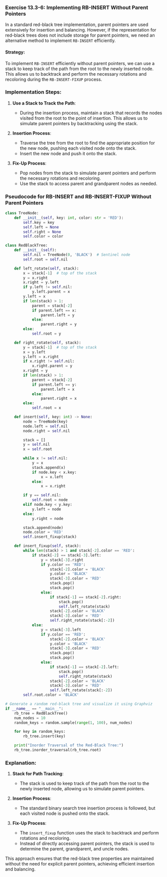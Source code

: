 ### Exercise 13.3-6: Implementing RB-INSERT Without Parent Pointers

In a standard red-black tree implementation, parent pointers are used extensively for insertion and balancing. However, if the representation for red-black trees does not include storage for parent pointers, we need an alternative method to implement `RB-INSERT` efficiently.

#### Strategy:

To implement `RB-INSERT` efficiently without parent pointers, we can use a stack to keep track of the path from the root to the newly inserted node. This allows us to backtrack and perform the necessary rotations and recoloring during the `RB-INSERT-FIXUP` process.

### Implementation Steps:

1. **Use a Stack to Track the Path**:
   - During the insertion process, maintain a stack that records the nodes visited from the root to the point of insertion. This allows us to simulate parent pointers by backtracking using the stack.

2. **Insertion Process**:
   - Traverse the tree from the root to find the appropriate position for the new node, pushing each visited node onto the stack.
   - Insert the new node and push it onto the stack.

3. **Fix-Up Process**:
   - Pop nodes from the stack to simulate parent pointers and perform the necessary rotations and recoloring.
   - Use the stack to access parent and grandparent nodes as needed.

### Pseudocode for RB-INSERT and RB-INSERT-FIXUP Without Parent Pointers

```python
class TreeNode:
    def __init__(self, key: int, color: str = 'RED'):
        self.key = key
        self.left = None
        self.right = None
        self.color = color

class RedBlackTree:
    def __init__(self):
        self.nil = TreeNode(0, 'BLACK')  # Sentinel node
        self.root = self.nil

    def left_rotate(self, stack):
        x = stack[-1]  # top of the stack
        y = x.right
        x.right = y.left
        if y.left != self.nil:
            y.left.parent = x
        y.left = x
        if len(stack) > 1:
            parent = stack[-2]
            if parent.left == x:
                parent.left = y
            else:
                parent.right = y
        else:
            self.root = y

    def right_rotate(self, stack):
        y = stack[-1]  # top of the stack
        x = y.left
        y.left = x.right
        if x.right != self.nil:
            x.right.parent = y
        x.right = y
        if len(stack) > 1:
            parent = stack[-2]
            if parent.left == y:
                parent.left = x
            else:
                parent.right = x
        else:
            self.root = x

    def insert(self, key: int) -> None:
        node = TreeNode(key)
        node.left = self.nil
        node.right = self.nil

        stack = []
        y = self.nil
        x = self.root

        while x != self.nil:
            y = x
            stack.append(x)
            if node.key < x.key:
                x = x.left
            else:
                x = x.right

        if y == self.nil:
            self.root = node
        elif node.key < y.key:
            y.left = node
        else:
            y.right = node

        stack.append(node)
        node.color = 'RED'
        self.insert_fixup(stack)

    def insert_fixup(self, stack):
        while len(stack) > 1 and stack[-2].color == 'RED':
            if stack[-2] == stack[-3].left:
                y = stack[-3].right
                if y.color == 'RED':
                    stack[-2].color = 'BLACK'
                    y.color = 'BLACK'
                    stack[-3].color = 'RED'
                    stack.pop()
                    stack.pop()
                else:
                    if stack[-1] == stack[-2].right:
                        stack.pop()
                        self.left_rotate(stack)
                    stack[-2].color = 'BLACK'
                    stack[-3].color = 'RED'
                    self.right_rotate(stack[:-2])
            else:
                y = stack[-3].left
                if y.color == 'RED':
                    stack[-2].color = 'BLACK'
                    y.color = 'BLACK'
                    stack[-3].color = 'RED'
                    stack.pop()
                    stack.pop()
                else:
                    if stack[-1] == stack[-2].left:
                        stack.pop()
                        self.right_rotate(stack)
                    stack[-2].color = 'BLACK'
                    stack[-3].color = 'RED'
                    self.left_rotate(stack[:-2])
        self.root.color = 'BLACK'

# Generate a random red-black tree and visualize it using Graphviz
if __name__ == "__main__":
    rb_tree = RedBlackTree()
    num_nodes = 10
    random_keys = random.sample(range(1, 100), num_nodes)

    for key in random_keys:
        rb_tree.insert(key)

    print("Inorder Traversal of the Red-Black Tree:")
    rb_tree.inorder_traversal(rb_tree.root)
```

### Explanation:

1. **Stack for Path Tracking**:
   - The stack is used to keep track of the path from the root to the newly inserted node, allowing us to simulate parent pointers.

2. **Insertion Process**:
   - The standard binary search tree insertion process is followed, but each visited node is pushed onto the stack.

3. **Fix-Up Process**:
   - The `insert_fixup` function uses the stack to backtrack and perform rotations and recoloring.
   - Instead of directly accessing parent pointers, the stack is used to determine the parent, grandparent, and uncle nodes.

This approach ensures that the red-black tree properties are maintained without the need for explicit parent pointers, achieving efficient insertion and balancing.